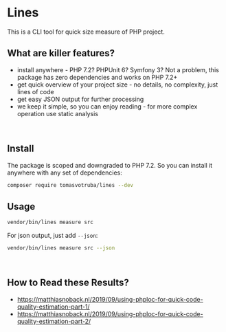 # Lines

This is a CLI tool for quick size measure of PHP project.

## What are killer features?

* install anywhere - PHP 7.2? PHPUnit 6? Symfony 3? Not a problem, this package has zero dependencies and works on PHP 7.2+
* get quick overview of your project size - no details, no complexity, just lines of code
* get easy JSON output for further processing
* we keep it simple, so you can enjoy reading - for more complex operation use static analysis

<br>

## Install

The package is scoped and downgraded to PHP 7.2. So you can install it anywhere with any set of dependencies:

```bash
composer require tomasvotruba/lines --dev
```

## Usage

```bash
vendor/bin/lines measure src
```

For json output, just add `--json`:

```bash
vendor/bin/lines measure src --json
```

<br>

## How to Read these Results?

* https://matthiasnoback.nl/2019/09/using-phploc-for-quick-code-quality-estimation-part-1/
* https://matthiasnoback.nl/2019/09/using-phploc-for-quick-code-quality-estimation-part-2/
